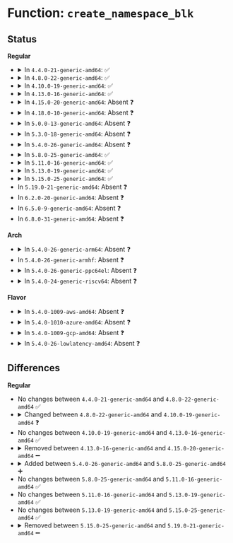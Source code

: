 # Function: <code>create_namespace_blk</code>

## Status
<b>Regular</b>
<ul>
<li>
<details>
<summary>In <code>4.4.0-21-generic-amd64</code>: ✅</summary>

```c
struct device * * create_namespace_blk(struct nd_region * nd_region)
```

```json
{
  "name": "create_namespace_blk",
  "collision_type": "Unique Static",
  "inline_type": "No",
  "funcs": [
    {
      "addr": 18446744071584733312,
      "name": "create_namespace_blk",
      "external": false,
      "loc": "drivers/nvdimm/namespace_devs.c:1757",
      "file": "drivers/nvdimm/namespace_devs.c",
      "inline": "seen, unknown",
      "caller_inline": [],
      "caller_func": [
        "drivers/nvdimm/namespace_devs.c:nd_region_register_namespaces"
      ]
    }
  ],
  "symbols": [
    {
      "addr": 18446744071584733312,
      "name": "create_namespace_blk",
      "section": ".text",
      "bind": "STB_LOCAL",
      "size": 1456
    }
  ]
}
```
</details>
</li>
<li>
<details>
<summary>In <code>4.8.0-22-generic-amd64</code>: ✅</summary>

```c
struct device * * create_namespace_blk(struct nd_region * nd_region)
```

```json
{
  "name": "create_namespace_blk",
  "collision_type": "Unique Static",
  "inline_type": "No",
  "funcs": [
    {
      "addr": 18446744071585085536,
      "name": "create_namespace_blk",
      "external": false,
      "loc": "drivers/nvdimm/namespace_devs.c:1823",
      "file": "drivers/nvdimm/namespace_devs.c",
      "inline": "seen, unknown",
      "caller_inline": [],
      "caller_func": [
        "drivers/nvdimm/namespace_devs.c:nd_region_register_namespaces"
      ]
    }
  ],
  "symbols": [
    {
      "addr": 18446744071585085536,
      "name": "create_namespace_blk",
      "section": ".text",
      "bind": "STB_LOCAL",
      "size": 1403
    }
  ]
}
```
</details>
</li>
<li>
<details>
<summary>In <code>4.10.0-19-generic-amd64</code>: ✅</summary>

```c
struct device * create_namespace_blk(struct nd_region * nd_region, struct nd_namespace_label * nd_label, int count)
```

```json
{
  "name": "create_namespace_blk",
  "collision_type": "Unique Global",
  "inline_type": "No",
  "funcs": [
    {
      "addr": 18446744071585274272,
      "name": "create_namespace_blk",
      "external": true,
      "loc": "drivers/nvdimm/namespace_devs.c:2003",
      "file": "drivers/nvdimm/namespace_devs.c",
      "inline": "seen, unknown",
      "caller_inline": [],
      "caller_func": [
        "drivers/nvdimm/namespace_devs.c:nd_region_register_namespaces"
      ]
    }
  ],
  "symbols": [
    {
      "addr": 18446744071585274272,
      "name": "create_namespace_blk",
      "section": ".text",
      "bind": "STB_GLOBAL",
      "size": 465
    }
  ]
}
```
</details>
</li>
<li>
<details>
<summary>In <code>4.13.0-16-generic-amd64</code>: ✅</summary>

```c
struct device * create_namespace_blk(struct nd_region * nd_region, struct nd_namespace_label * nd_label, int count)
```

```json
{
  "name": "create_namespace_blk",
  "collision_type": "Unique Global",
  "inline_type": "No",
  "funcs": [
    {
      "addr": 18446744071585358800,
      "name": "create_namespace_blk",
      "external": true,
      "loc": "drivers/nvdimm/namespace_devs.c:2180",
      "file": "drivers/nvdimm/namespace_devs.c",
      "inline": "seen, unknown",
      "caller_inline": [],
      "caller_func": [
        "drivers/nvdimm/namespace_devs.c:nd_region_register_namespaces"
      ]
    }
  ],
  "symbols": [
    {
      "addr": 18446744071585358800,
      "name": "create_namespace_blk",
      "section": ".text",
      "bind": "STB_GLOBAL",
      "size": 689
    }
  ]
}
```
</details>
</li>
<li>
<details>
<summary>In <code>4.15.0-20-generic-amd64</code>: Absent ❓</summary>

```json
{
  "name": "create_namespace_blk",
  "collision_type": "Unique Static",
  "inline_type": "Full",
  "funcs": [
    {
      "addr": 18446744071585785429,
      "name": "create_namespace_blk",
      "external": false,
      "loc": "drivers/nvdimm/namespace_devs.c:2189",
      "file": "drivers/nvdimm/namespace_devs.c",
      "inline": "not declared, inlined",
      "caller_inline": [
        "drivers/nvdimm/namespace_devs.c:scan_labels"
      ],
      "caller_func": []
    }
  ],
  "symbols": []
}
```
</details>
</li>
<li>
<details>
<summary>In <code>4.18.0-10-generic-amd64</code>: Absent ❓</summary>

```json
{
  "name": "create_namespace_blk",
  "collision_type": "Unique Static",
  "inline_type": "Full",
  "funcs": [
    {
      "addr": 18446744071586032442,
      "name": "create_namespace_blk",
      "external": false,
      "loc": "drivers/nvdimm/namespace_devs.c:2183",
      "file": "drivers/nvdimm/namespace_devs.c",
      "inline": "not declared, inlined",
      "caller_inline": [
        "drivers/nvdimm/namespace_devs.c:scan_labels"
      ],
      "caller_func": []
    }
  ],
  "symbols": []
}
```
</details>
</li>
<li>
<details>
<summary>In <code>5.0.0-13-generic-amd64</code>: Absent ❓</summary>

```json
{
  "name": "create_namespace_blk",
  "collision_type": "Unique Static",
  "inline_type": "Full",
  "funcs": [
    {
      "addr": 18446744071586171635,
      "name": "create_namespace_blk",
      "external": false,
      "loc": "drivers/nvdimm/namespace_devs.c:2208",
      "file": "drivers/nvdimm/namespace_devs.c",
      "inline": "not declared, inlined",
      "caller_inline": [
        "drivers/nvdimm/namespace_devs.c:scan_labels"
      ],
      "caller_func": []
    }
  ],
  "symbols": []
}
```
</details>
</li>
<li>
<details>
<summary>In <code>5.3.0-18-generic-amd64</code>: Absent ❓</summary>

```json
{
  "name": "create_namespace_blk",
  "collision_type": "Unique Static",
  "inline_type": "Full",
  "funcs": [
    {
      "addr": 18446744071586409444,
      "name": "create_namespace_blk",
      "external": false,
      "loc": "drivers/nvdimm/namespace_devs.c:2215",
      "file": "drivers/nvdimm/namespace_devs.c",
      "inline": "not declared, inlined",
      "caller_inline": [
        "drivers/nvdimm/namespace_devs.c:scan_labels"
      ],
      "caller_func": []
    }
  ],
  "symbols": []
}
```
</details>
</li>
<li>
<details>
<summary>In <code>5.4.0-26-generic-amd64</code>: Absent ❓</summary>

```json
{
  "name": "create_namespace_blk",
  "collision_type": "Unique Static",
  "inline_type": "Full",
  "funcs": [
    {
      "addr": 18446744071586556137,
      "name": "create_namespace_blk",
      "external": false,
      "loc": "drivers/nvdimm/namespace_devs.c:2215",
      "file": "drivers/nvdimm/namespace_devs.c",
      "inline": "not declared, inlined",
      "caller_inline": [
        "drivers/nvdimm/namespace_devs.c:scan_labels"
      ],
      "caller_func": []
    }
  ],
  "symbols": []
}
```
</details>
</li>
<li>
<details>
<summary>In <code>5.8.0-25-generic-amd64</code>: ✅</summary>

```c
struct device * create_namespace_blk(struct nd_region * nd_region, struct nd_namespace_label * nd_label, int count)
```

```json
{
  "name": "create_namespace_blk",
  "collision_type": "Unique Static",
  "inline_type": "No",
  "funcs": [
    {
      "addr": 18446744071587341152,
      "name": "create_namespace_blk",
      "external": false,
      "loc": "drivers/nvdimm/namespace_devs.c:2256",
      "file": "drivers/nvdimm/namespace_devs.c",
      "inline": "seen, unknown",
      "caller_inline": [],
      "caller_func": [
        "drivers/nvdimm/namespace_devs.c:scan_labels"
      ]
    }
  ],
  "symbols": [
    {
      "addr": 18446744071587341152,
      "name": "create_namespace_blk",
      "section": ".text",
      "bind": "STB_LOCAL",
      "size": 691
    }
  ]
}
```
</details>
</li>
<li>
<details>
<summary>In <code>5.11.0-16-generic-amd64</code>: ✅</summary>

```c
struct device * create_namespace_blk(struct nd_region * nd_region, struct nd_namespace_label * nd_label, int count)
```

```json
{
  "name": "create_namespace_blk",
  "collision_type": "Unique Static",
  "inline_type": "No",
  "funcs": [
    {
      "addr": 18446744071587402880,
      "name": "create_namespace_blk",
      "external": false,
      "loc": "drivers/nvdimm/namespace_devs.c:2256",
      "file": "drivers/nvdimm/namespace_devs.c",
      "inline": "seen, unknown",
      "caller_inline": [],
      "caller_func": [
        "drivers/nvdimm/namespace_devs.c:scan_labels"
      ]
    }
  ],
  "symbols": [
    {
      "addr": 18446744071587402880,
      "name": "create_namespace_blk",
      "section": ".text",
      "bind": "STB_LOCAL",
      "size": 691
    }
  ]
}
```
</details>
</li>
<li>
<details>
<summary>In <code>5.13.0-19-generic-amd64</code>: ✅</summary>

```c
struct device * create_namespace_blk(struct nd_region * nd_region, struct nd_namespace_label * nd_label, int count)
```

```json
{
  "name": "create_namespace_blk",
  "collision_type": "Unique Static",
  "inline_type": "No",
  "funcs": [
    {
      "addr": 18446744071587284624,
      "name": "create_namespace_blk",
      "external": false,
      "loc": "drivers/nvdimm/namespace_devs.c:2256",
      "file": "drivers/nvdimm/namespace_devs.c",
      "inline": "seen, unknown",
      "caller_inline": [],
      "caller_func": [
        "drivers/nvdimm/namespace_devs.c:scan_labels"
      ]
    }
  ],
  "symbols": [
    {
      "addr": 18446744071587284624,
      "name": "create_namespace_blk",
      "section": ".text",
      "bind": "STB_LOCAL",
      "size": 691
    }
  ]
}
```
</details>
</li>
<li>
<details>
<summary>In <code>5.15.0-25-generic-amd64</code>: ✅</summary>

```c
struct device * create_namespace_blk(struct nd_region * nd_region, struct nd_namespace_label * nd_label, int count)
```

```json
{
  "name": "create_namespace_blk",
  "collision_type": "Unique Static",
  "inline_type": "No",
  "funcs": [
    {
      "addr": 18446744071587851440,
      "name": "create_namespace_blk",
      "external": false,
      "loc": "drivers/nvdimm/namespace_devs.c:2249",
      "file": "drivers/nvdimm/namespace_devs.c",
      "inline": "seen, unknown",
      "caller_inline": [],
      "caller_func": [
        "drivers/nvdimm/namespace_devs.c:scan_labels"
      ]
    }
  ],
  "symbols": [
    {
      "addr": 18446744071587851440,
      "name": "create_namespace_blk",
      "section": ".text",
      "bind": "STB_LOCAL",
      "size": 556
    }
  ]
}
```
</details>
</li>
<li>
In <code>5.19.0-21-generic-amd64</code>: Absent ❓
</li>
<li>
In <code>6.2.0-20-generic-amd64</code>: Absent ❓
</li>
<li>
In <code>6.5.0-9-generic-amd64</code>: Absent ❓
</li>
<li>
In <code>6.8.0-31-generic-amd64</code>: Absent ❓
</li>
</ul>
<b>Arch</b>
<ul>
<li>
<details>
<summary>In <code>5.4.0-26-generic-arm64</code>: Absent ❓</summary>

```json
{
  "name": "create_namespace_blk",
  "collision_type": "Unique Static",
  "inline_type": "Full",
  "funcs": [
    {
      "addr": 18446603336499445768,
      "name": "create_namespace_blk",
      "external": false,
      "loc": "drivers/nvdimm/namespace_devs.c:2215",
      "file": "drivers/nvdimm/namespace_devs.c",
      "inline": "not declared, inlined",
      "caller_inline": [
        "drivers/nvdimm/namespace_devs.c:scan_labels"
      ],
      "caller_func": []
    }
  ],
  "symbols": []
}
```
</details>
</li>
<li>
In <code>5.4.0-26-generic-armhf</code>: Absent ❓
</li>
<li>
<details>
<summary>In <code>5.4.0-26-generic-ppc64el</code>: Absent ❓</summary>

```json
{
  "name": "create_namespace_blk",
  "collision_type": "Unique Static",
  "inline_type": "Full",
  "funcs": [
    {
      "addr": 13835058055292703660,
      "name": "create_namespace_blk",
      "external": false,
      "loc": "drivers/nvdimm/namespace_devs.c:2215",
      "file": "drivers/nvdimm/namespace_devs.c",
      "inline": "not declared, inlined",
      "caller_inline": [
        "drivers/nvdimm/namespace_devs.c:scan_labels"
      ],
      "caller_func": []
    }
  ],
  "symbols": []
}
```
</details>
</li>
<li>
<details>
<summary>In <code>5.4.0-24-generic-riscv64</code>: Absent ❓</summary>

```json
{
  "name": "create_namespace_blk",
  "collision_type": "Unique Static",
  "inline_type": "Full",
  "funcs": [
    {
      "addr": 18446743936276669542,
      "name": "create_namespace_blk",
      "external": false,
      "loc": "drivers/nvdimm/namespace_devs.c:2215",
      "file": "drivers/nvdimm/namespace_devs.c",
      "inline": "not declared, inlined",
      "caller_inline": [
        "drivers/nvdimm/namespace_devs.c:scan_labels"
      ],
      "caller_func": []
    }
  ],
  "symbols": []
}
```
</details>
</li>
</ul>
<b>Flavor</b>
<ul>
<li>
<details>
<summary>In <code>5.4.0-1009-aws-amd64</code>: Absent ❓</summary>

```json
{
  "name": "create_namespace_blk",
  "collision_type": "Unique Static",
  "inline_type": "Full",
  "funcs": [
    {
      "addr": 18446744071586246617,
      "name": "create_namespace_blk",
      "external": false,
      "loc": "drivers/nvdimm/namespace_devs.c:2215",
      "file": "drivers/nvdimm/namespace_devs.c",
      "inline": "not declared, inlined",
      "caller_inline": [
        "drivers/nvdimm/namespace_devs.c:scan_labels"
      ],
      "caller_func": []
    }
  ],
  "symbols": []
}
```
</details>
</li>
<li>
<details>
<summary>In <code>5.4.0-1010-azure-amd64</code>: Absent ❓</summary>

```json
{
  "name": "create_namespace_blk",
  "collision_type": "Unique Static",
  "inline_type": "Full",
  "funcs": [
    {
      "addr": 18446744071586064985,
      "name": "create_namespace_blk",
      "external": false,
      "loc": "drivers/nvdimm/namespace_devs.c:2215",
      "file": "drivers/nvdimm/namespace_devs.c",
      "inline": "not declared, inlined",
      "caller_inline": [
        "drivers/nvdimm/namespace_devs.c:scan_labels"
      ],
      "caller_func": []
    }
  ],
  "symbols": []
}
```
</details>
</li>
<li>
<details>
<summary>In <code>5.4.0-1009-gcp-amd64</code>: Absent ❓</summary>

```json
{
  "name": "create_namespace_blk",
  "collision_type": "Unique Static",
  "inline_type": "Full",
  "funcs": [
    {
      "addr": 18446744071586504105,
      "name": "create_namespace_blk",
      "external": false,
      "loc": "drivers/nvdimm/namespace_devs.c:2215",
      "file": "drivers/nvdimm/namespace_devs.c",
      "inline": "not declared, inlined",
      "caller_inline": [
        "drivers/nvdimm/namespace_devs.c:scan_labels"
      ],
      "caller_func": []
    }
  ],
  "symbols": []
}
```
</details>
</li>
<li>
<details>
<summary>In <code>5.4.0-26-lowlatency-amd64</code>: Absent ❓</summary>

```json
{
  "name": "create_namespace_blk",
  "collision_type": "Unique Static",
  "inline_type": "Full",
  "funcs": [
    {
      "addr": 18446744071586615849,
      "name": "create_namespace_blk",
      "external": false,
      "loc": "drivers/nvdimm/namespace_devs.c:2215",
      "file": "drivers/nvdimm/namespace_devs.c",
      "inline": "not declared, inlined",
      "caller_inline": [
        "drivers/nvdimm/namespace_devs.c:scan_labels"
      ],
      "caller_func": []
    }
  ],
  "symbols": []
}
```
</details>
</li>
</ul>

## Differences
<b>Regular</b>
<ul>
<li>
No changes between <code>4.4.0-21-generic-amd64</code> and <code>4.8.0-22-generic-amd64</code> ✅
</li>
<li>
<details>
<summary>Changed between <code>4.8.0-22-generic-amd64</code> and <code>4.10.0-19-generic-amd64</code> ❓</summary>
<ul>
<li>
<b>Param added. </b>
<code>struct nd_namespace_label * nd_label</code>
</li>
<li>
<b>Param added. </b>
<code>int count</code>
</li>
<li>
<b>Return type changed. </b>
<code>struct device * *</code> ➡️ <code>struct device *</code>
</li>
</ul>
</details>
</li>
<li>
No changes between <code>4.10.0-19-generic-amd64</code> and <code>4.13.0-16-generic-amd64</code> ✅
</li>
<li>
<details>
<summary>Removed between <code>4.13.0-16-generic-amd64</code> and <code>4.15.0-20-generic-amd64</code> ➖</summary>

```c
struct device * create_namespace_blk(struct nd_region * nd_region, struct nd_namespace_label * nd_label, int count)
```
</details>
</li>
<li>
<details>
<summary>Added between <code>5.4.0-26-generic-amd64</code> and <code>5.8.0-25-generic-amd64</code> ➕</summary>

```c
struct device * create_namespace_blk(struct nd_region * nd_region, struct nd_namespace_label * nd_label, int count)
```
</details>
</li>
<li>
No changes between <code>5.8.0-25-generic-amd64</code> and <code>5.11.0-16-generic-amd64</code> ✅
</li>
<li>
No changes between <code>5.11.0-16-generic-amd64</code> and <code>5.13.0-19-generic-amd64</code> ✅
</li>
<li>
No changes between <code>5.13.0-19-generic-amd64</code> and <code>5.15.0-25-generic-amd64</code> ✅
</li>
<li>
<details>
<summary>Removed between <code>5.15.0-25-generic-amd64</code> and <code>5.19.0-21-generic-amd64</code> ➖</summary>

```c
struct device * create_namespace_blk(struct nd_region * nd_region, struct nd_namespace_label * nd_label, int count)
```
</details>
</li>
</ul>
